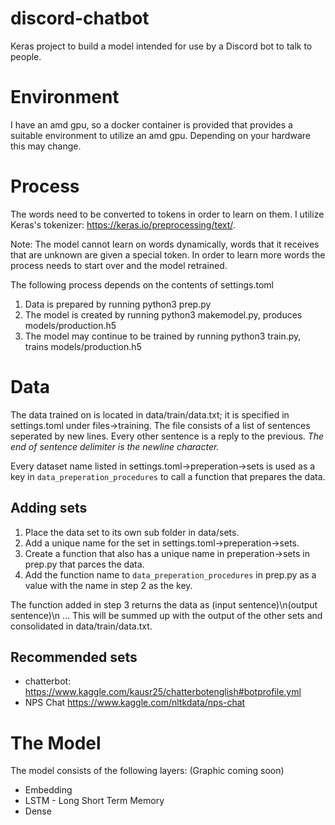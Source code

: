 # discord-chatbot
Keras project to build a model intended for use by a Discord bot to talk to people.

# Environment
I have an amd gpu, so a docker container is provided that provides a suitable environment to utilize  an amd gpu.
Depending on your hardware this may change.

# Process
The words need to be converted to tokens in order to learn on them.
I utilize Keras's tokenizer: https://keras.io/preprocessing/text/.

Note: The model cannot learn on words dynamically, words that it receives that are
unknown are given a special token. In order to learn more words the process needs to start over and the model
retrained. 

The following process depends on the contents of settings.toml

1. Data is prepared by running python3 prep.py 
2. The model is created by running python3 makemodel.py, produces models/production.h5
3. The model may continue to be trained by running python3 train.py, trains models/production.h5

# Data
The data trained on is located in data/train/data.txt; it is specified in settings.toml under files->training.
The file consists of a list of sentences seperated by new lines. Every other sentence is a reply to the previous.
*The end of sentence delimiter is the newline character.*

Every dataset name listed in settings.toml->preperation->sets is used as a key in ```data_preperation_procedures``` to call a function that prepares the data.

## Adding sets
1) Place the data set to its own sub folder in data/sets.
2) Add a unique name for the set in settings.toml->preperation->sets.
3) Create a function that also has a unique name in preperation->sets in prep.py that parces the data.
4) Add the function name to ```data_preperation_procedures``` in prep.py as a value with the name in step 2 as the key.  

The function added in step 3 returns the data as (input sentence)\n(output sentence)\n ...
This will be summed up with the output of the other sets and consolidated in data/train/data.txt.

## Recommended sets
* chatterbot: https://www.kaggle.com/kausr25/chatterbotenglish#botprofile.yml
* NPS Chat https://www.kaggle.com/nltkdata/nps-chat

# The Model
The model consists of the following layers:
(Graphic coming soon)

* Embedding
* LSTM - Long Short Term Memory
* Dense
